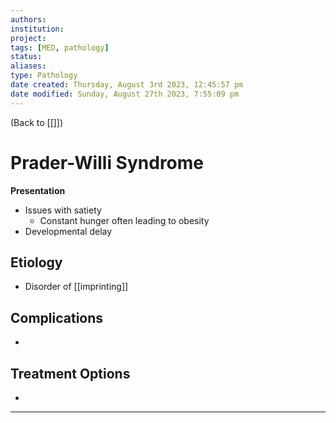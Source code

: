 ```yaml
---
authors: 
institution: 
project: 
tags: [MED, pathology]
status: 
aliases: 
type: Pathology
date created: Thursday, August 3rd 2023, 12:45:57 pm
date modified: Sunday, August 27th 2023, 7:55:09 pm
---
```


(Back to [[]])

# Prader-Willi Syndrome

**Presentation**
- Issues with satiety
	- Constant hunger often leading to obesity
- Developmental delay

## Etiology
- Disorder of [[imprinting]]

## Complications
- 

## Treatment Options
- 

---
